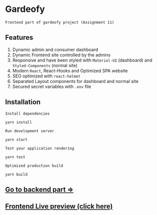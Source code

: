 # Gardeofy
``Frontend part of gardeofy project (Assignment 11)``
## Features
1. Dynamic admin and consumer dashboard
2. Dynamic Frontend site controlled by the admins
3. Responsive and have been styled with `Material-UI` (dashboard) and `Styled-Components` (normal site)
4. Modern `React`, React-Hooks and Optimized SPA website
5. SEO optimized with `react-helmet`
6. Separated Layout components for dashboard and normal site
7. Secured secret variables with `.env` file

## Installation
``Install dependencies``
```
yarn install
```

``Run development server``
```
yarn start
```

``Test your application rendering``
```
yarn test
```

``Optimized production build``
```
yarn build
```
## [Go to backend part =>](https://github.com/mahabubdev)
## [Frontend Live preview (click here)](https://mahabubdev.github.io)